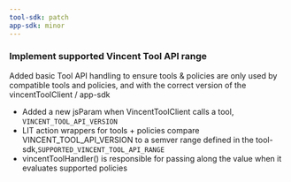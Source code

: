 ```yaml
---
tool-sdk: patch
app-sdk: minor
---
```


### Implement supported Vincent Tool API range

Added basic Tool API handling to ensure tools & policies are only used by compatible tools and policies, and with the correct version of the vincentToolClient / app-sdk

- Added a new jsParam when VincentToolClient calls a tool, `VINCENT_TOOL_API_VERSION`
- LIT action wrappers for tools + policies compare VINCENT_TOOL_API_VERSION to a semver range defined in the tool-sdk,`SUPPORTED_VINCENT_TOOL_API_RANGE`
- vincentToolHandler() is responsible for passing along the value when it evaluates supported policies
